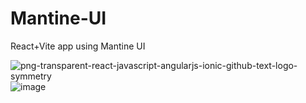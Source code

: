 # Mantine-UI
React+Vite app using Mantine UI


![png-transparent-react-javascript-angularjs-ionic-github-text-logo-symmetry](https://github.com/itsdgbro/Mantine-UI/assets/94692679/b92315d0-98d8-41e3-b88c-7690704a7436)
![image](https://github.com/itsdgbro/Mantine-UI/assets/94692679/28337248-4fc7-4fbf-8767-b483f29ac4ca)
